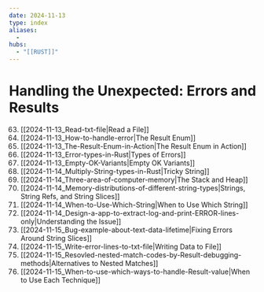 ```yaml
---
date: 2024-11-13
type: index
aliases:
  -
hubs:
  - "[[RUST]]"
---
```


# Handling the Unexpected: Errors and Results

63. [[2024-11-13_Read-txt-file|Read a File]]
64. [[2024-11-13_How-to-handle-error|The Result Enum]]
65. [[2024-11-13_The-Result-Enum-in-Action|The Result Enum in Action]]
66. [[2024-11-13_Error-types-in-Rust|Types of Errors]]
68. [[2024-11-13_Empty-OK-Variants|Empty OK Variants]]
72. [[2024-11-14_Multiply-String-types-in-Rust|Tricky String]]
73. [[2024-11-14_Three-area-of-computer-memory|The Stack and Heap]]
74. [[2024-11-14_Memory-distributions-of-different-string-types|Strings, String Refs, and String Slices]]
75. [[2024-11-14_When-to-Use-Which-String|When to Use Which String]]
77. [[2024-11-14_Design-a-app-to-extract-log-and-print-ERROR-lines-only|Understanding the Issue]]
78. [[2024-11-15_Bug-example-about-text-data-lifetime|Fixing Errors Around String Slices]]
79. [[2024-11-15_Write-error-lines-to-txt-file|Writing Data to File]]
80. [[2024-11-15_Resovled-nested-match-codes-by-Result-debugging-methods|Alternatives to Nested Matches]]
82. [[2024-11-15_When-to-use-which-ways-to-handle-Result-value|When to Use Each Technique]]
